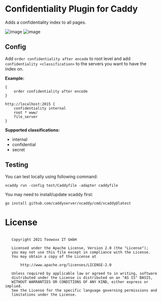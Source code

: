 # Confidentiality Plugin for Caddy

Adds a confidentiality index to all pages.

![image](https://user-images.githubusercontent.com/80681087/111144388-4df65300-8587-11eb-8a26-774060ad87a2.png)
![image](https://user-images.githubusercontent.com/80681087/111144458-64041380-8587-11eb-95f2-9209f2e2ac05.png)

## Config

Add `order confidentiality after encode` to root level and
add `confidentiality <classification>` to the servers you want to have the index on.

**Example:**

```
{
    order confidentiality after encode
}

http://localhost:2015 {
    confidentiality internal
    root * www/
    file_server
}
```

**Supported classifications:**

- internal
- confidential
- secret

## Testing

You can test locally using following command:
```
xcaddy run -config test/Caddyfile -adapter caddyfile
```

You may need to install/update xcaddy first:
```
go install github.com/caddyserver/xcaddy/cmd/xcaddy@latest
```

# License

```

   Copyright 2021 Toowoxx IT GmbH

   Licensed under the Apache License, Version 2.0 (the "License");
   you may not use this file except in compliance with the License.
   You may obtain a copy of the License at

       http://www.apache.org/licenses/LICENSE-2.0

   Unless required by applicable law or agreed to in writing, software
   distributed under the License is distributed on an "AS IS" BASIS,
   WITHOUT WARRANTIES OR CONDITIONS OF ANY KIND, either express or implied.
   See the License for the specific language governing permissions and
   limitations under the License.
```
